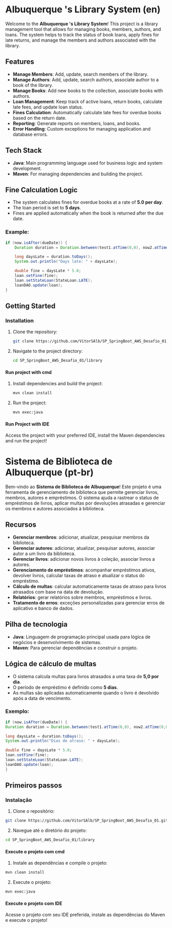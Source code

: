 # Albuquerque 's Library System (en)

Welcome to the **Albuquerque 's Library System**! This project is a library management tool that allows for managing books, members, authors, and loans. The system helps to track the status of book loans, apply fines for late returns, and manage the members and authors associated with the library.

## Features

- **Manage Members**: Add, update, search members of the library.
- **Manage Authors**: Add, update, search authors, associate author to a book of the library.
- **Manage Books**: Add new books to the collection, associate books with authors.
- **Loan Management**: Keep track of active loans, return books, calculate late fees, and update loan status.
- **Fines Calculation**: Automatically calculate late fees for overdue books based on the return date.
- **Reporting**: Generate reports on members, loans, and books.
- **Error Handling**: Custom exceptions for managing application and database errors.

## Tech Stack

- **Java**: Main programming language used for business logic and system development.
- **Maven**: For managing dependencies and building the project.

## Fine Calculation Logic

- The system calculates fines for overdue books at a rate of **5.0 per day**.
- The loan period is set to **5 days**.
- Fines are applied automatically when the book is returned after the due date.

### Example:
```java
if (now.isAfter(dueDate)) {
    Duration duration = Duration.between(test1.atTime(0,0), now2.atTime(0,0));

    long daysLate = duration.toDays();
    System.out.println("Days late: " + daysLate);

    double fine = daysLate * 5.0;
    loan.setFine(fine);
    loan.setStateLoan(StateLoan.LATE);
    loanDAO.update(loan);
}
```

## Getting Started

### Installation

1. Clone the repository:
   ```bash
   git clone https://github.com/VitorSAlb/SP_SpringBoot_AWS_Desafio_01.git
   ```
2. Navigate to the project directory:
   ```bash
   cd SP_SpringBoot_AWS_Desafio_01/library
   ```
#### Run project with cmd

1. Install dependencies and build the project:
   ```bash
   mvn clean install
   ```

2. Run the project:
   ```bash
   mvn exec:java
   ```

#### Run Project with IDE

Access the project with your preferred IDE, install the Maven dependencies and run the project!

# Sistema de Biblioteca de Albuquerque (pt-br)

Bem-vindo ao **Sistema de Biblioteca de Albuquerque**! Este projeto é uma ferramenta de gerenciamento de biblioteca que permite gerenciar livros, membros, autores e empréstimos. O sistema ajuda a rastrear o status de empréstimos de livros, aplicar multas por devoluções atrasadas e gerenciar os membros e autores associados à biblioteca.

## Recursos

- **Gerenciar membros**: adicionar, atualizar, pesquisar membros da biblioteca.
- **Gerenciar autores**: adicionar, atualizar, pesquisar autores, associar autor a um livro da biblioteca.
- **Gerenciar livros**: adicionar novos livros à coleção, associar livros a autores.
- **Gerenciamento de empréstimos**: acompanhar empréstimos ativos, devolver livros, calcular taxas de atraso e atualizar o status do empréstimo.
- **Cálculo de multas**: calcular automaticamente taxas de atraso para livros atrasados ​​com base na data de devolução.
- **Relatórios**: gerar relatórios sobre membros, empréstimos e livros.
- **Tratamento de erros**: exceções personalizadas para gerenciar erros de aplicativo e banco de dados.

## Pilha de tecnologia

- **Java**: Linguagem de programação principal usada para lógica de negócios e desenvolvimento de sistemas.
- **Maven**: Para gerenciar dependências e construir o projeto.

## Lógica de cálculo de multas

- O sistema calcula multas para livros atrasados ​​a uma taxa de **5,0 por dia**.
- O período de empréstimo é definido como **5 dias**.
- As multas são aplicadas automaticamente quando o livro é devolvido após a data de vencimento.

### Exemplo:
```java
if (now.isAfter(dueDate)) {
Duration duration = Duration.between(test1.atTime(0,0), now2.atTime(0,0));

long daysLate = duration.toDays();
System.out.println("Dias de atraso: " + daysLate);

double fine = daysLate * 5.0;
loan.setFine(fine);
loan.setStateLoan(StateLoan.LATE);
loanDAO.update(loan);
}
```

## Primeiros passos

### Instalação

1. Clone o repositório:
```bash
git clone https://github.com/VitorSAlb/SP_SpringBoot_AWS_Desafio_01.git
```
2. Navegue até o diretório do projeto:
```bash
cd SP_SpringBoot_AWS_Desafio_01/library
```
#### Execute o projeto com cmd

1. Instale as dependências e compile o projeto:
```bash
mvn clean install
```

2. Execute o projeto:
```bash
mvn exec:java
```

#### Execute o projeto com IDE

Acesse o projeto com seu IDE preferida, instale as dependências do Maven e execute o projeto!